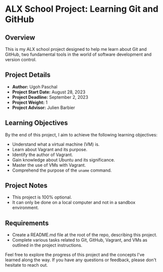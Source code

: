 # ALX School Project: Learning Git and GitHub

## Overview

This is my ALX school project designed to help me learn about Git and GitHub, two fundamental tools in the world of software development and version control.

## Project Details

- **Author:** Ugoh Paschal
- **Project Start Date:** August 28, 2023
- **Project Deadline:** September 2, 2023
- **Project Weight:** 1
- **Project Advisor:** Julien Barbier

## Learning Objectives

By the end of this project, I aim to achieve the following learning objectives:

- Understand what a virtual machine (VM) is.
- Learn about Vagrant and its purpose.
- Identify the author of Vagrant.
- Gain knowledge about Ubuntu and its significance.
- Master the use of VMs with Vagrant.
- Comprehend the purpose of the `uname` command.

## Project Notes

- This project is 100% optional.
- It can only be done on a local computer and not in a sandbox environment.

## Requirements

- Create a README.md file at the root of the repo, describing this project.
- Complete various tasks related to Git, GitHub, Vagrant, and VMs as outlined in the project instructions.

Feel free to explore the progress of this project and the concepts I've learned along the way. If you have any questions or feedback, please don't hesitate to reach out.
